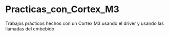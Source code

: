 # Practicas_con_Cortex_M3
Trabajos prácticos hechos con un Cortex M3 usando el driver y usando las llamadas del embebido
